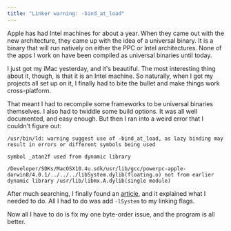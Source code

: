 ```yaml
---
title: "Linker warning: -bind_at_load"
---
```

Apple has had Intel machines for about a year. When they came out with the new
architecture, they came up with the idea of a universal binary. It is a binary
that will run natively on either the PPC or Intel architectures. None of the
apps I work on have been compiled as universal binaries until today.

I just got my iMac yesterday, and it's beautiful. The most interesting thing
about it, though, is that it is an Intel machine. So naturally, when I got my
projects all set up on it, I finally had to bite the bullet and make things
work cross-platform.

That meant I had to recompile some frameworks to be universal binaries
themselves. I also had to twiddle some build options. It was all well
documented, and easy enough. But then I ran into a weird error that I couldn't
figure out:

~~~~ {.code}
/usr/bin/ld: warning suggest use of -bind_at_load, as lazy binding may result in errors or different symbols being used

symbol _atan2f used from dynamic library

/Developer/SDKs/MacOSX10.4u.sdk/usr/lib/gcc/powerpc-apple-darwin8/4.0.1/../../../libSystem.dylib(floating.o) not from earlier dynamic library /usr/lib/libmx.A.dylib(single module)
~~~~

After much searching, I finally found an [article][1], and it explained what I
needed to do. All I had to do was add `-lSystem` to my linking flags.

Now all I have to do is fix my one byte-order issue, and the program is all
better.

   [1]: http://lists.apple.com/archives/Cocoa-dev/2005/May/msg00474.html

